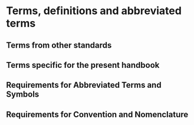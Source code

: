 # Terms, definitions and abbreviated terms

## Terms from other standards


## Terms specific for the present handbook


## Requirements for Abbreviated Terms and Symbols


## Requirements for Convention and Nomenclature


